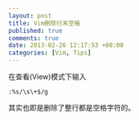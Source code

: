 ```yaml
---
layout: post
title: Vim删除行末空格
published: true
comments: true
date: 2013-02-26 12:17:53 +08:00
categories: [Vim, Tips]
---
```


在查看(View)模式下输入

```vim
:%s/\s\+$/g
```

其实也即是删除了整行都是空格字符的。
